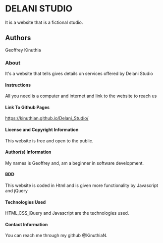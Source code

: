 # DELANI STUDIO
It is a website that is a fictional studio.

## Authors
Geoffrey Kinuthia

### About
It's a website that tells gives details on services offered by Delani Studio

#### Instructions
All you need is a computer and internet and link to the website to reach us

#### Link To Github Pages
https://kinuthian.github.io/Delani_Studio/

#### License and Copyright Information
This website is free and  open to the public.

#### Author(s) Information
My names is Geoffrey and, am a beginner in software development.

#### BDD
This website is coded in Html and is given more functionality by Javascript and jQuery

#### Technologies Used
HTML,CSS,jQuery and Javascript are the technologies used.

#### Contact Information
You can reach me through my github @KinuthiaN.

